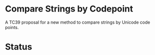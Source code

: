 # Compare Strings by Codepoint

A TC39 proposal for a new method to compare strings by Unicode code points.

# Status


